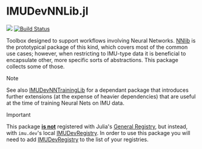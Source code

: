 # IMUDevNNLib.jl

<!-- [![][docs-stable-img]][docs-stable-url] -->
<!-- &nbsp;&nbsp;&nbsp;&nbsp; -->

[![][docs-dev-img]][docs-dev-url]
[![Build Status](https://github.com/imu-dev/IMUDevNNLib.jl/actions/workflows/CI.yml/badge.svg?branch=main)](https://github.com/imu-dev/IMUDevNNLib.jl/actions/workflows/CI.yml?query=branch%3Amain)

Toolbox designed to support workflows involving Neural Networks. [NNlib](https://github.com/FluxML/NNlib.jl) is the prototypical package of this kind, which covers most of the common use cases; however, when restricting to IMU-type data it is beneficial to encapsulate other, more specific sorts of abstractions. This package collects some of those.

> [!NOTE]
> See also [IMUDevNNTrainingLib](https://github.com/imu-dev/IMUDevNNTrainingLib.jl) for a dependant package that introduces further extensions (at the expense of heavier dependencies) that are useful at the time of training Neural Nets on IMU data.

> [!IMPORTANT]
> This package **<u>is not</u>** registered with Julia's [General Registry](https://github.com/JuliaRegistries/General), but instead, with `imu.dev`'s local [IMUDevRegistry](https://github.com/imu-dev/IMUDevRegistry). In order to use this package you will need to add [IMUDevRegistry](https://github.com/imu-dev/IMUDevRegistry) to the list of your registries.

<!-- [docs-stable-img]: https://img.shields.io/badge/docs-stable-blue.svg
[docs-stable-url]: https://imu-dev.github.io/IMUDevNNLib.jl/stable/ -->

[docs-dev-img]: https://img.shields.io/badge/docs-dev-blue.svg
[docs-dev-url]: https://imu-dev.github.io/IMUDevNNLib.jl/dev
